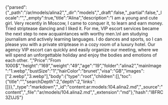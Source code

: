 {"parsed":{"_path":"/ar/models/alina2","_dir":"models","_draft":false,"_partial":false,"_locale":"","_empty":true,"title":"Alina","description":"I am a young and cute girl. Very recently in Moscow, I came to conquer it, to learn and earn money. Tried striptease dancing and I liked it. For me, VIP escort services became the next step to new acquaintances with worthy men.\nI am studying journalism and actively learning languages. I do dances and sports, so I can please you with a private striptease in a cozy room of a luxury hotel. Our agency VIP escort can quickly and easily organize our meeting, where we will spend an unforgettable holiday and enjoy the bodies and emotions of each other. ","Price":"From 1000$","height":"169","weight":"49","age":"19","folder":"alina2","mainImage":"1.webp","bustSize":"1","hairColor":"brunet","visa":"GB","images":["2.webp","3.webp"],"body":{"type":"root","children":[],"toc":{"title":"","searchDepth":2,"depth":2,"links":[]}},"_type":"markdown","_id":"content:ar:models:104.alina2.md","_source":"content","_file":"ar/models/104.alina2.md","_extension":"md"},"hash":"l8FRC3ZUJS"}